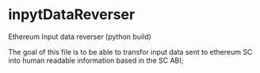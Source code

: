 # inpytDataReverser
Ethereum Input data reverser (python build)

The goal of this file is to be able to transfor input data sent to ethereum SC into human readable information based in the SC ABI;

